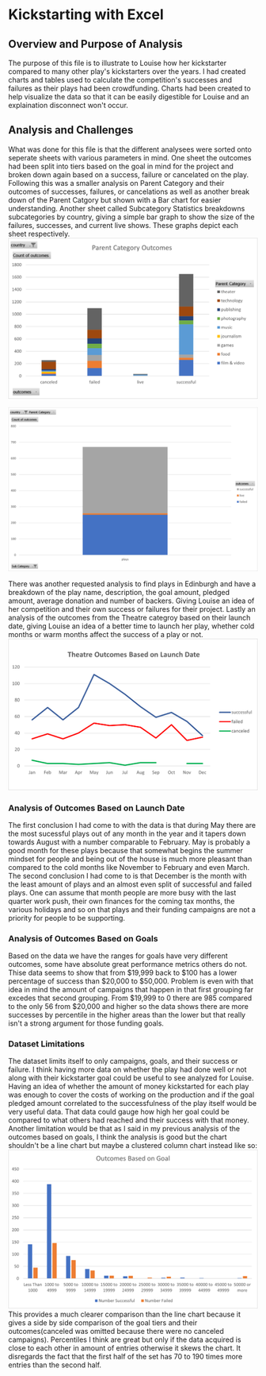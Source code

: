 # Kickstarting with Excel

## Overview and Purpose of Analysis
The purpose of this file is to illustrate to Louise how her kickstarter compared to many other play's kickstarters over the years. I had created charts and tables used to calculate the competition's successes and failures as their plays had been crowdfunding. Charts had been created to help visualize the data so that it can be easily digestible for Louise and an explaination disconnect won't occur.

## Analysis and Challenges
What was done for this file is that the different analysees were sorted onto seperate sheets with various parameters in mind. One sheet the outcomes had been split into tiers based on the goal in mind for the project and broken down again based on a success, failure or cancelated on the play.
Following this was a smaller analysis on Parent Category and their outcomes of successes, failures, or cancelations as well as another break down of the Parent Catgory but shown with a Bar chart for easier understanding. Another sheet called Subcategory Statistics breakdowns subcategories by country, giving a simple bar graph to show the size of the failures, successes, and current live shows. These graphs depict each sheet respectively.
![Parent_Category_Outcomes](https://github.com/Cyber-Wolfe/Kickstart_Analysis/blob/main/Resources/Parent_Category_Outcomes.png) 

![Subcategory_Statistic_Bargraph](https://github.com/Cyber-Wolfe/Kickstart_Analysis/blob/main/Resources/Subcategory_Statistic_Bargraph.png)

There was another requested analysis to find plays in Edinburgh and have a breakdown of the play name, description, the goal amount, pledged amount, average donation and number of backers.  Giving Louise an idea of her competition and their own success or failures for their project. Lastly an analysis of the outcomes from the Theatre categroy based on their launch date, giving Louise an idea of a better time to launch her play, whether cold months or warm months affect the success of a play or not.
![Theatre_Outcomes_vs_Launch](https://github.com/Cyber-Wolfe/Kickstart_Analysis/blob/main/Resources/Theatre_Outcomes_vs_Launch.png)

### Analysis of Outcomes Based on Launch Date
The first conclusion I had come to with the data is that during May there are the most sucessful plays out of any month in the year and it tapers down towards August with a number comparable to February. May is probably a good month for these plays because that somewhat begins the summer mindset for people and being out of the house is much more pleasant than compared to the cold months like November to February and even March.
The second conclusion I had come to is that December is the month with the least amount of plays and an almost even split of successful and failed plays. One can assume that month people are more busy with the last quarter work push, their own finances for the coming tax months, the various holidays and so on that plays and their funding campaigns are not a priority for people to be supporting.

### Analysis of Outcomes Based on Goals
Based on the data we have the ranges for goals have very different outcomes, some have absolute great performance metrics others do not. Thise data seems to show that from $19,999 back to $100 has a lower percentage of success than $20,000 to $50,000.  Problem is even with that idea in mind the amount of campaigns that happen in that first grouping far excedes that second grouping. From $19,999 to 0 there are 985 compared to the only 56 from $20,000 and higher so the data shows there are more successes by percentile in the higher areas than the lower but that really isn't a strong argument for those funding goals.

### Dataset Limitations
The dataset limits itself to only campaigns, goals, and their success or failure. I think having more data on whether the play had done well or not along with their kickstarter goal could be useful to see analyzed for Louise. Having an idea of whether the amount of money kickstarted for each play was enough to cover the costs of working on the production and if the goal pledged amount correlated to the successfulness of the play itself would be very useful data. That data could gauge how high her goal could be compared to what others had reached and their success with that money.
Another limitation would be that as I said in my previous analysis of the outcomes based on goals, I think the analysis is good but the chart shouldn't be a line chart but maybe a clustered column chart instead like so:
![Outcomes_vs_Goals_Cluster](https://github.com/Cyber-Wolfe/Kickstart_Analysis/blob/main/Resources/Outcomes_vs_Goals_Cluster.png)
This provides a much clearer comparison than the line chart because it gives a side by side comparison of the goal tiers and their outcomes(canceled was omitted because there were no canceled campaigns).  Percentiles I think are great but only if the data acquired is close to each other in amount of entries otherwise it skews the chart. It disregards the fact that the first half of the set has 70 to 190 times more entries than the second half.

